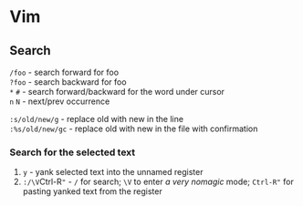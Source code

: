 # Vim

## Search
`/foo` - search forward for foo  
`?foo` - search backward for foo  
`*` `#` - search forward/backward for the word under cursor  
`n` `N` - next/prev occurrence

`:s/old/new/g` - replace old with new in the line  
`:%s/old/new/gc` - replace old with new in the file with confirmation

### Search for the selected text
1.  `y` - yank selected text into the unnamed register
1.  `:/\V`Ctrl-R`"` - `/` for search; `\V` to enter *a very nomagic* mode; `Ctrl-R"` for pasting yanked text from the register
